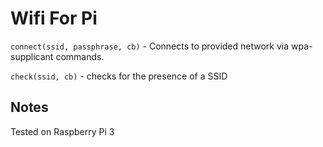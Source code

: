 # Wifi For Pi

`connect(ssid, passphrase, cb)` - Connects to provided network via wpa-supplicant commands.

`check(ssid, cb)` - checks for the presence of a SSID

## Notes
Tested on Raspberry Pi 3
